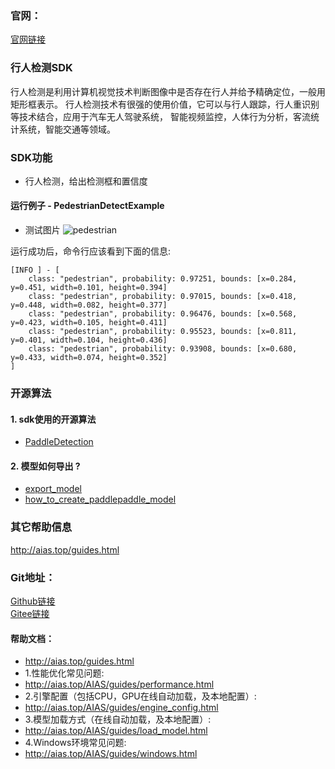 ### 官网：
[官网链接](http://www.aias.top/)


### 行人检测SDK
行人检测是利用计算机视觉技术判断图像中是否存在行人并给予精确定位，一般用矩形框表示。
行人检测技术有很强的使用价值，它可以与行人跟踪，行人重识别等技术结合，应用于汽车无人驾驶系统，
智能视频监控，人体行为分析，客流统计系统，智能交通等领域。


### SDK功能
- 行人检测，给出检测框和置信度

#### 运行例子 - PedestrianDetectExample
- 测试图片
![pedestrian](https://aias-home.oss-cn-beijing.aliyuncs.com/AIAS/sec_sdks/images/ped_result.png)

运行成功后，命令行应该看到下面的信息:
```text
[INFO ] - [
	class: "pedestrian", probability: 0.97251, bounds: [x=0.284, y=0.451, width=0.101, height=0.394]
	class: "pedestrian", probability: 0.97015, bounds: [x=0.418, y=0.448, width=0.082, height=0.377]
	class: "pedestrian", probability: 0.96476, bounds: [x=0.568, y=0.423, width=0.105, height=0.411]
	class: "pedestrian", probability: 0.95523, bounds: [x=0.811, y=0.401, width=0.104, height=0.436]
	class: "pedestrian", probability: 0.93908, bounds: [x=0.680, y=0.433, width=0.074, height=0.352]
]
```

### 开源算法
#### 1. sdk使用的开源算法
- [PaddleDetection](https://github.com/PaddlePaddle/PaddleDetection)

#### 2. 模型如何导出 ?
- [export_model](https://github.com/PaddlePaddle/PaddleDetection/blob/release%2F2.4/tools/export_model.py)
- [how_to_create_paddlepaddle_model](http://docs.djl.ai/docs/paddlepaddle/how_to_create_paddlepaddle_model_zh.html)


### 其它帮助信息
http://aias.top/guides.html

### Git地址：   
[Github链接](https://github.com/mymagicpower/AIAS)    
[Gitee链接](https://gitee.com/mymagicpower/AIAS)   


#### 帮助文档：
- http://aias.top/guides.html
- 1.性能优化常见问题:
- http://aias.top/AIAS/guides/performance.html
- 2.引擎配置（包括CPU，GPU在线自动加载，及本地配置）:
- http://aias.top/AIAS/guides/engine_config.html
- 3.模型加载方式（在线自动加载，及本地配置）:
- http://aias.top/AIAS/guides/load_model.html
- 4.Windows环境常见问题:
- http://aias.top/AIAS/guides/windows.html